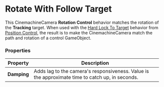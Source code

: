 # Rotate With Follow Target

This CinemachineCamera __Rotation Control__ behavior matches the rotation of the __Tracking__ target. When used with the [Hard Lock To Target](CinemachineHardLockToTarget.md) behavior from [Position Control](CinemachineCamera.md#set-procedural-components-and-add-extension), the result is to make the CinemachineCamera match the path and rotation of a control GameObject.

### Properties

| Property | Description |
| --- | --- |				
| __Damping__ | Adds lag to the camera's responsiveness.  Value is the approximate time to catch up, in seconds. |
